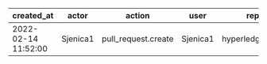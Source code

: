 |          created_at | actor    | action              | user     | repo             |
| ------------------- | -------- | ------------------- | -------- | ---------------- |
| 2022-02-14 11:52:00 | Sjenica1 | pull_request.create | Sjenica1 | hyperledger/besu |

